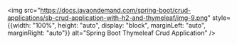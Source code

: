 

<img src="https://docs.javaondemand.com/spring-boot/crud-applications/sb-crud-application-with-h2-and-thymeleaf/img-9.png" style={{width: "100%", height: "auto", display: "block", marginLeft: "auto", marginRight: "auto"}} alt="Spring Boot Thymeleaf Crud Application" />